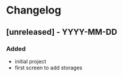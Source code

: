 # Changelog

## [unreleased] - YYYY-MM-DD

### Added

- initial project
- first screen to add storages